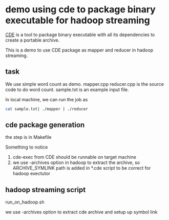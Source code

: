 # demo using cde to package binary executable for hadoop streaming

[CDE](https://github.com/pgbovine/CDE) is a tool to package binary executable with all its dependencies to create a portable archive.

This is a demo to use CDE package as mapper and reducer in hadoop streaming.

## task

We use simple word count as demo. mapper.cpp reducer.cpp is the source code to do word count. sample.txt is an example input file.

In local machine, we can run the job as

```bash
cat sample.txt| ./mapper | ./reducer
```

## cde package generation

the step is in Makefile

Something to notice

1. cde-exec from CDE should be runnable on target machine
1. we use -archives option in hadoop to extract the archive, so ARCHIVE_SYMLINK path is added in *.cde script to be correct for hadoop exectutor

## hadoop streaming script

run_on_hadoop.sh

we use -archives option to extract cde archive and setup up symbol link